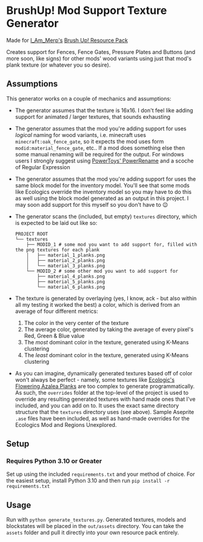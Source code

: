 # BrushUp! Mod Support Texture Generator

Made for [I_Am_Merp's](https://twitter.com/i_am_merp) [Brush Up! Resource Pack](https://modrinth.com/resourcepack/brush-up/)

Creates support for Fences, Fence Gates, Pressure Plates and Buttons (and more soon, like signs) for other mods' wood variants using just that mod's plank texture (or whatever you so desire).

## Assumptions

This generator works on a couple of mechanics and assumptions:

- The generator assumes that the texture is 16x16. I don't feel like adding support for animated / larger textures, that sounds exhausting
- The generator assumes that the mod you're adding support for uses _logical_ naming for wood variants, i.e. minecraft uses `minecraft:oak_fence_gate`, so it expects the mod uses form `modid:material_fence_gate`, etc.. If a mod does something else then some manual renaming will be required for the output. For windows users I strongly suggest using [PowerToys' PowerRename](https://learn.microsoft.com/en-us/windows/powertoys/powerrename) and a scoche of Regular Expression
- The generator assumes that the mod you're adding support for uses the same block model for the inventory model. You'll see that some mods like Ecologics override the inventory model so you may have to do this as well using the block model generated as an output in this project. I may soon add support for this myself so you don't have to 😉
- The generator scans the (included, but empty) `textures` directory, which is expected to be laid out like so:
  ```
  PROJECT ROOT
  └── textures
      ├── MODID_1 # some mod you want to add support for, filled with the png textures for each plank
      │   ├── material_1_planks.png
      │   ├── material_2_planks.png
      │   └── material_3_planks.png
      └── MODID_2 # some other mod you want to add support for
          ├── material_4_planks.png
          ├── material_5_planks.png
          └── material_6_planks.png
  ```
- The texture is generated by overlaying (yes, I know, ack - but also within all my testing it worked the best) a color, which is derived from an average of four different metrics:

  1. The color in the very center of the texture
  2. The average color, generated by taking the average of every pixel's Red, Green & Blue value
  3. The _most_ dominant color in the texture, generated using K-Means clustering
  4. The _least_ dominant color in the texture, generated using K-Means clustering

- As you can imagine, dynamically generated textures based off of color won't always be perfect - namely, some textures like [Ecologic's Flowering Azalea Planks](https://dv2ls.com/0C65y1qRl1) are too complex to generate programmatically. As such, the `overrides` folder at the top-level of the project is used to override any resulting generated textures with hand made ones that I've included, and you can add on to. It uses the exact same directory structure that the `textures` directory uses (see above). Sample Aseprite `.ase` files have been included, as well as hand-made overrides for the Ecologics Mod and Regions Unexplored.

## Setup

### Requires Python 3.10 or Greater

Set up using the included `requirements.txt` and your method of choice. For the easiest setup, install Python 3.10 and then run `pip install -r requirements.txt`

## Usage

Run with `python generate_textures.py`. Generated textures, models and blockstates will be placed in the `out/assets` directory. You can take the `assets` folder and pull it directly into your own resource pack entirely.
